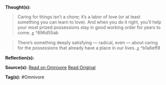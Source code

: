 **Thought(s):**
> Caring for things isn’t a chore; it’s a labor of love (or at least something you can learn to love). And when you do it right, you’ll help your most prized possessions stay in good working order for years to come. [⤴️](https://omnivore.app/me/huckberry-book-club-the-art-of-maintenance-18a00776e95#896d55ab-4200-465c-8d38-2cc3a6131eec)  ^896d55ab

> There’s something deeply satisfying — radical, even — about caring for the possessions that already have a place in our lives.  [⤴️](https://omnivore.app/me/huckberry-book-club-the-art-of-maintenance-18a00776e95#b1a6eff8-f671-4df0-a232-aff9047078c3)  ^b1a6eff8


**Reflection(s):**

**Source(s):**
[Read on Omnivore](https://omnivore.app/me/huckberry-book-club-the-art-of-maintenance-18a00776e95)
[Read Original](https://huckberry.com/journal/posts/book-club-the-art-of-maintenance?_kx=MnMUln8miHKM9ePr8RKMJHujzMKYuy7BSw5mn2CpCV4%253D.bVvvBe&subtype=books&tag=journal&term=blast&type=content)

**Tag(s):**
#Omnivore